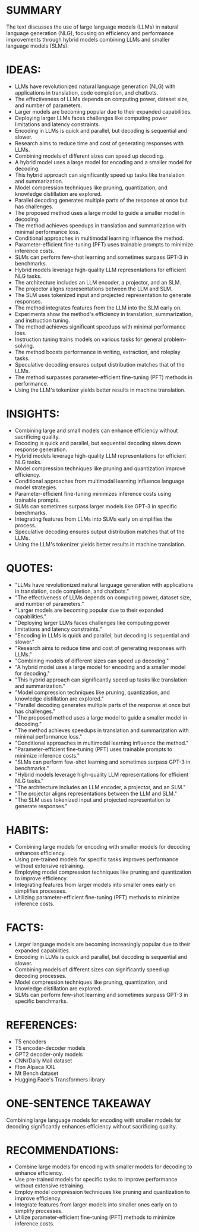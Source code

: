 # SUMMARY
The text discusses the use of large language models (LLMs) in natural language generation (NLG), focusing on efficiency and performance improvements through hybrid models combining LLMs and smaller language models (SLMs).

# IDEAS:
- LLMs have revolutionized natural language generation (NLG) with applications in translation, code completion, and chatbots.
- The effectiveness of LLMs depends on computing power, dataset size, and number of parameters.
- Larger models are becoming popular due to their expanded capabilities.
- Deploying larger LLMs faces challenges like computing power limitations and latency constraints.
- Encoding in LLMs is quick and parallel, but decoding is sequential and slower.
- Research aims to reduce time and cost of generating responses with LLMs.
- Combining models of different sizes can speed up decoding.
- A hybrid model uses a large model for encoding and a smaller model for decoding.
- This hybrid approach can significantly speed up tasks like translation and summarization.
- Model compression techniques like pruning, quantization, and knowledge distillation are explored.
- Parallel decoding generates multiple parts of the response at once but has challenges.
- The proposed method uses a large model to guide a smaller model in decoding.
- The method achieves speedups in translation and summarization with minimal performance loss.
- Conditional approaches in multimodal learning influence the method.
- Parameter-efficient fine-tuning (PFT) uses trainable prompts to minimize inference costs.
- SLMs can perform few-shot learning and sometimes surpass GPT-3 in benchmarks.
- Hybrid models leverage high-quality LLM representations for efficient NLG tasks.
- The architecture includes an LLM encoder, a projector, and an SLM.
- The projector aligns representations between the LLM and SLM.
- The SLM uses tokenized input and projected representation to generate responses.
- The method integrates features from the LLM into the SLM early on.
- Experiments show the method's efficiency in translation, summarization, and instruction tuning.
- The method achieves significant speedups with minimal performance loss.
- Instruction tuning trains models on various tasks for general problem-solving.
- The method boosts performance in writing, extraction, and roleplay tasks.
- Speculative decoding ensures output distribution matches that of the LLMs.
- The method surpasses parameter-efficient fine-tuning (PFT) methods in performance.
- Using the LLM's tokenizer yields better results in machine translation.

# INSIGHTS:
- Combining large and small models can enhance efficiency without sacrificing quality.
- Encoding is quick and parallel, but sequential decoding slows down response generation.
- Hybrid models leverage high-quality LLM representations for efficient NLG tasks.
- Model compression techniques like pruning and quantization improve efficiency.
- Conditional approaches from multimodal learning influence language model strategies.
- Parameter-efficient fine-tuning minimizes inference costs using trainable prompts.
- SLMs can sometimes surpass larger models like GPT-3 in specific benchmarks.
- Integrating features from LLMs into SLMs early on simplifies the process.
- Speculative decoding ensures output distribution matches that of the LLMs.
- Using the LLM's tokenizer yields better results in machine translation.

# QUOTES:
- "LLMs have revolutionized natural language generation with applications in translation, code completion, and chatbots."
- "The effectiveness of LLMs depends on computing power, dataset size, and number of parameters."
- "Larger models are becoming popular due to their expanded capabilities."
- "Deploying larger LLMs faces challenges like computing power limitations and latency constraints."
- "Encoding in LLMs is quick and parallel, but decoding is sequential and slower."
- "Research aims to reduce time and cost of generating responses with LLMs."
- "Combining models of different sizes can speed up decoding."
- "A hybrid model uses a large model for encoding and a smaller model for decoding."
- "This hybrid approach can significantly speed up tasks like translation and summarization."
- "Model compression techniques like pruning, quantization, and knowledge distillation are explored."
- "Parallel decoding generates multiple parts of the response at once but has challenges."
- "The proposed method uses a large model to guide a smaller model in decoding."
- "The method achieves speedups in translation and summarization with minimal performance loss."
- "Conditional approaches in multimodal learning influence the method."
- "Parameter-efficient fine-tuning (PFT) uses trainable prompts to minimize inference costs."
- "SLMs can perform few-shot learning and sometimes surpass GPT-3 in benchmarks."
- "Hybrid models leverage high-quality LLM representations for efficient NLG tasks."
- "The architecture includes an LLM encoder, a projector, and an SLM."
- "The projector aligns representations between the LLM and SLM."
- "The SLM uses tokenized input and projected representation to generate responses."

# HABITS:
- Combining large models for encoding with smaller models for decoding enhances efficiency.
- Using pre-trained models for specific tasks improves performance without extensive retraining.
- Employing model compression techniques like pruning and quantization to improve efficiency.
- Integrating features from larger models into smaller ones early on simplifies processes.
- Utilizing parameter-efficient fine-tuning (PFT) methods to minimize inference costs.

# FACTS:
- Larger language models are becoming increasingly popular due to their expanded capabilities.
- Encoding in LLMs is quick and parallel, but decoding is sequential and slower.
- Combining models of different sizes can significantly speed up decoding processes.
- Model compression techniques like pruning, quantization, and knowledge distillation are explored.
- SLMs can perform few-shot learning and sometimes surpass GPT-3 in specific benchmarks.

# REFERENCES:
- T5 encoders
- T5 encoder-decoder models
- GPT2 decoder-only models
- CNN/Daily Mail dataset
- Flon Alpaca XXL
- Mt Bench dataset
- Hugging Face's Transformers library

# ONE-SENTENCE TAKEAWAY
Combining large language models for encoding with smaller models for decoding significantly enhances efficiency without sacrificing quality.

# RECOMMENDATIONS:
- Combine large models for encoding with smaller models for decoding to enhance efficiency.
- Use pre-trained models for specific tasks to improve performance without extensive retraining.
- Employ model compression techniques like pruning and quantization to improve efficiency.
- Integrate features from larger models into smaller ones early on to simplify processes.
- Utilize parameter-efficient fine-tuning (PFT) methods to minimize inference costs.